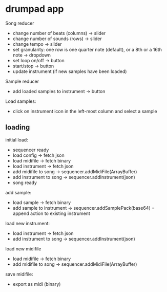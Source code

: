 # drumpad app

Song reducer
- change number of beats (columns) -> slider
- change number of sounds (rows) -> slider
- change tempo -> slider
- set granularity: one row is one quarter note (default), or a 8th or a 16th note -> dropdown
- set loop on/off -> button
- start/stop -> button
- update instrument (if new samples have been loaded)

Sample reducer
- add loaded samples to instrument -> button

Load samples:
- click on instrument icon in the left-most column and select a sample



## loading

initial load:
- sequencer ready
- load config -> fetch json
- load midifile -> fetch binary
- load instrument -> fetch json
- add midifile to song -> sequencer.addMidiFile(ArrayBuffer)
- add instrument to song -> sequencer.addInstrument(json)
- song ready


add sample:
- load sample -> fetch binary
- add sample to instrument -> sequencer.addSamplePack(base64) = append action to existing instrument


load new instrument:
- load instrument -> fetch json
- add instrument to song -> sequencer.addInstrument(json)


load new midifile
- load midifile -> fetch binary
- add midifile to song -> sequencer.addMidiFile(ArrayBuffer)


save midifile:
- export as midi (binary)
